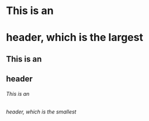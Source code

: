# This is an <h1> header, which is the largest

## This is an <h2> header

###### This is an <h6> header, which is the smallest
